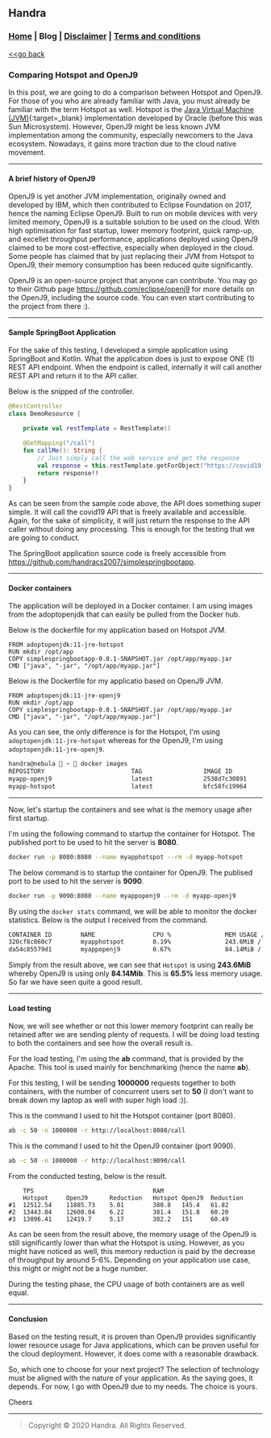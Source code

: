 ## Handra

### [Home](/) | Blog | [Disclaimer](/disclaimer) | [Terms and conditions](/tnc)

[<<go back](..)

### Comparing Hotspot and OpenJ9
In this post, we are going to do a comparison between Hotspot and OpenJ9. For those of you who are already familiar with Java, you must already be familiar with the term Hotspot as well. Hotspot is the [Java Virtual Machine (JVM)](https://en.wikipedia.org/wiki/Java_virtual_machine){:target=_blank} implementation developed by Oracle (before this was Sun Microsystem). However, OpenJ9 might be less known JVM implementation among the community, especially newcomers to the Java ecosystem. Nowadays, it gains more traction due to the cloud native movement.

---

#### A brief history of OpenJ9
OpenJ9 is yet another JVM implementation, originally owned and developed by IBM, which then contributed to Eclipse Foundation on 2017, hence the naming Eclipse OpenJ9. Built to run on mobile devices with very limited memory, OpenJ9 is a suitable solution to be used on the cloud. With high optimisation for fast startup, lower memory footprint, quick ramp-up, and excellet throughput performance, applications deployed using OpenJ9 claimed to be more cost-effective, especially when deployed in the cloud. Some people has claimed that by just replacing their JVM from Hotspot to OpenJ9, their memory consumption has been reduced quite significantly.

OpenJ9 is an open-source project that anyone can contribute. You may go to their Github page <https://github.com/eclipse/openj9> for more details on the OpenJ9, including the source code. You can even start contributing to the project from there :).

---

#### Sample SpringBoot Application
For the sake of this testing, I developed a simple application using SpringBoot and Kotlin. What the application does is just to expose ONE (1) REST API endpoint. When the endpoint is called, internally it will call another REST API and return it to the API caller.

Below is the snipped of the controller.
````kotlin
@RestController
class DemoResource {

    private val restTemplate = RestTemplate()

    @GetMapping("/call")
    fun callMe(): String {
        // Just simply call the web service and get the response
        val response = this.restTemplate.getForObject("https://covid19-api.org/api/status", String::class.java)
        return response!!
    }
}
````

As can be seen from the sample code above, the API does something super simple. It will call the covid19 API that is freely available and accessible. Again, for the sake of simplicity, it will just return the response to the API caller without doing any processing. This is enough for the testing that we are going to conduct.

The SpringBoot application source code is freely accessible from <https://github.com/handracs2007/simplespringbootapp>.

---

#### Docker containers
The application will be deployed in a Docker container. I am using images from the adoptopenjdk that can easily be pulled from the Docker hub.

Below is the dockerfile for my application based on Hotspot JVM.

```
FROM adoptopenjdk:11-jre-hotspot
RUN mkdir /opt/app
COPY simplespringbootapp-0.0.1-SNAPSHOT.jar /opt/app/myapp.jar
CMD ["java", "-jar", "/opt/app/myapp.jar"]
```

Below is the Dockerfile for my applicatio based on OpenJ9 JVM.
```
FROM adoptopenjdk:11-jre-openj9
RUN mkdir /opt/app
COPY simplespringbootapp-0.0.1-SNAPSHOT.jar /opt/app/myapp.jar
CMD ["java", "-jar", "/opt/app/myapp.jar"]
```

As you can see, the only difference is for the Hotspot, I'm using ```adoptopenjdk:11-jre-hotspot``` whereas for the OpenJ9, I'm using ```adoptopenjdk:11-jre-openj9```.

```bash
handra@nebula  ~  docker images
REPOSITORY                        TAG                 IMAGE ID            CREATED             SIZE
myapp-openj9                      latest              2538d7c30891        4 hours ago         241MB
myapp-hotspot                     latest              bfc58fc19964        4 hours ago         249MB
```

---

Now, let's startup the containers and see what is the memory usage after first startup.

I'm using the following command to startup the container for Hotspot. The published port to be used to hit the server is **8080**.
```bash
docker run -p 8080:8080 --name myapphotspot --rm -d myapp-hotspot
```

The below command is to startup the container for OpenJ9. The publised port to be used to hit the server is **9090**.
```bash
docker run -p 9090:8080 --name myappopenj9 --rm -d myapp-openj9
```

By using the ```docker stats``` command, we will be able to monitor the docker statistics. Below is the output I received from the command.
```bash
CONTAINER ID        NAME                CPU %               MEM USAGE / LIMIT     MEM %               NET I/O             BLOCK I/O           PIDS
320cf8c860c7        myapphotspot        0.19%               243.6MiB / 15.25GiB   1.56%               5.95kB / 0B         35.2MB / 0B         39
da54c85579d1        myappopenj9         0.67%               84.14MiB / 15.25GiB   0.54%               4.31kB / 0B         38MB / 4.1kB        46
```

Simply from the result above, we can see that ```Hotspot``` is using **243.6MiB** whereby OpenJ9 is using only **84.14Mib**. This is **65.5%** less memory usage. So far we have seen quite a good result.

---

#### Load testing
Now, we will see whether or not this lower memory footprint can really be retained after we are sending plenty of requests. I will be doing load testing to both the containers and see how the overall result is.

For the load testing, I'm using the **ab** command, that is provided by the Apache. This tool is used mainly for benchmarking (hence the name **ab**).

For this testing, I will be sending **1000000** requests together to both containers, with the number of concurrent users set to **50** (I don't want to break down my laptop as well with super high load :)).

This is the command I used to hit the Hotspot container (port 8080).
```bash
ab -c 50 -n 1000000 -r http://localhost:8080/call
```

This is the command I used to hit the OpenJ9 container (port 9090).
```bash
ab -c 50 -n 1000000 -r http://localhost:9090/call
```

From the conducted testing, below is the result.
```
	TPS              			        RAM		
	Hotspot	    OpenJ9	    Reduction	Hotspot	OpenJ9	Reduction
#1	12512.54	11885.73	5.01	    380.8	145.4	61.82
#2	13443.84	12608.04	6.22	    381.4	151.8	60.20
#3	13096.41	12419.7	    5.17	    382.2	151	    60.49
```

As can be seen from the result above, the memory usage of the OpenJ9 is still significantly lower than what the Hotspot is using. However, as you might have noticed as well, this memory reduction is paid by the decrease of throughput by around 5-6%. Depending on your application use case, this might or might not be a huge number.

During the testing phase, the CPU usage of both containers are as well equal.

---

#### Conclusion
Based on the testing result, it is proven than OpenJ9 provides significantly lower resource usage for Java applications, which can be proven useful for the cloud deployment. However, it does come with a reasonable drawback.

So, which one to choose for your next project? The selection of technology must be aligned with the nature of your application. As the saying goes, it depends. For now, I go with OpenJ9 due to my needs. The choice is yours.

Cheers

---

> Copyright &copy; 2020 Handra. All Rights Reserved.